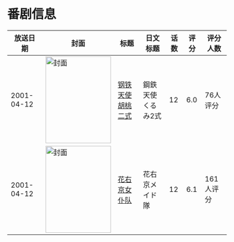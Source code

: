 # 番剧信息

|放送日期|封面|标题|日文标题|话数|评分|评分人数|
|---|---|---|---|---|---|---|
|2001-04-12|<img src="//lain.bgm.tv/pic/cover/c/ab/8d/4007_E4KYa.jpg" alt="封面" style="width:150px;height:200px;object-fit:cover;">|[钢铁天使胡桃二式](https://bangumi.tv/subject/4007)|鋼鉄天使くるみ2式|12|6.0|76人评分|
|2001-04-12|<img src="//lain.bgm.tv/pic/cover/c/76/d4/19538_4azCI.jpg" alt="封面" style="width:150px;height:200px;object-fit:cover;">|[花右京女仆队](https://bangumi.tv/subject/19538)|花右京メイド隊|12|6.1|161人评分|
